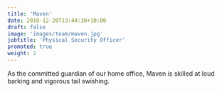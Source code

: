 ```yaml
---
title: 'Maven'
date: 2018-12-20T13:44:30+10:00
draft: false
image: 'images/team/maven.jpg'
jobtitle: 'Physical Security Officer'
promoted: true
weight: 2
---
```


As the committed guardian of our home office, Maven is skilled at loud barking and vigorous tail swishing.